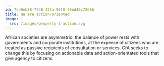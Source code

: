 ```yaml
---
id: 7cd9eb88-7748-42fa-94f8-f0bd40c72686
title: We are action-oriented
image:
  src: /images/property-1-action.svg
---
```


African societies are asymmetric: the balance of power rests with governments and corporate institutions, at the expense of citizens who are treated as passive recipients of consultation or services. CfA seeks to change this by focusing on actionable data and action-orientated tools that give agency to citizens.
